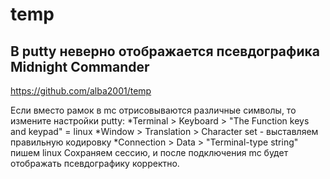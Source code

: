 temp
====

В putty неверно отображается псевдографика Midnight Commander
------------------------------------------------------------
https://github.com/alba2001/temp

Если вместо рамок в mc отрисовываются различные символы, то измените настройки putty:
*Terminal > Keyboard > "The Function keys and keypad" = linux
*Window > Translation > Character set - выставляем правильную кодировку
*Connection > Data > "Terminal-type string" пишем linux
Сохраняем сессию, и после подключения mc будет отображать псевдографику корректно.
